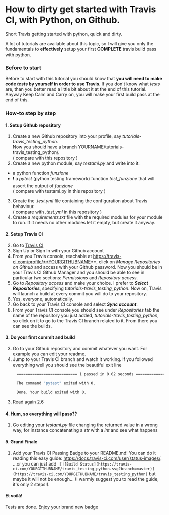 # How to dirty get started with Travis CI, with Python, on Github.
Short Travis getting started with python, quick and dirty.

A lot of tutorials are available about this topic, so I will give you only the fundamentals to **effectively** setup your first **COMPLETE** travis build pass with python.

### Before to start ###
Before to start with this tutorial you should know that **you will need to make code *tests* by yourself in order to use Travis**. If you don't know what *tests* are, than you better read a little bit about it at the end of this tutorial. Anyway Keep Calm and Carry on, you will make your first build pass at the end of this.

### How-to step by step ###

#### 1. Setup Github repository ####
1.  Create a new Github repository into your profile, say *tutorials-travis_testing_python*.<br>Now you should have a branch YOURNAME/tutorials-travis_testing_python/.
<br>( compare with this repository )
2.  Create a new python module, say *testami.py* and write into it:
   * a python function *funzione*
   * ❗️ a *pytest* (python testing framework) function *test_funzione* that will assert the output of *funzione*
<br>( compare with testami.py in this repository )
3. Create the *.test.yml* file containing the configuration about Travis behaviour.
<br>( compare with *.test.yml* in this repository )
4. Create a *requirements.txt* file with the required modules for your module to run. If it needs no other modules let it empty, but create it anyway.

#### 2. Setup Travis CI ####
2.  Go to [Travis CI](https://travis-ci.com/)
2.  Sign Up or Sign In with your Github account
2.  From you Travis console, reachable at https://travis-ci.com/profile/**YOURGITHUBNAME**,  click on *Manage Repositories on Github* and access with your Github password. Now you should be in your Travis CI Github Manager and you should be able to see in particular two sections: *Permissions* and *Repository access*.
2.  Go to *Repository access* and make your choice. I prefer to **_Select Repositories_**, specifying *tutorials-travis_testing_python*. Now on, Travis will launch a build at every commit you will do to your repository. 
2.  Yes, everyone, automatically.
2.  Go back to your Travis CI console and select **_Sync account_**.
2.  From your Travis CI console you should see under *Repositories* tab the name of the repository you just added, *tutorials-travis_testing_python*, so click on it to go to the Travis CI branch related to it. From there you can see the builds.

#### 3. Do your first commit and build ####
3.  Go to your Github repository and commit whatever you want. For example you can edit your readme.
3.  Jump to your Travis CI branch and watch it working. If you followed everything well you should see the beautiful exit line<br>
```bash
     =========================== 1 passed in 0.02 seconds ===========================

     The command "pytest" exited with 0.
     
     Done. Your build exited with 0.
```
3.  Read again 2.6

#### 4. Hum, so everything will pass?? ####
1.  Go editing your *testami.py* file changing the returned value in a wrong way, for instance concatenating a *str* with a *int* and see what happens

#### 5. Grand Finale ####
1.  Add your Travis CI Passing Badge to your README.md! You can do it reading this easy guide: https://docs.travis-ci.com/user/status-images/.
<br> ...or you can just add
``` [![Build Status](https://travis-ci.com/YOURGITHUBNAME/travis_testing_python.svg?branch=master)](https://travis-ci.com/YOURGITHUBNAME/travis_testing_python)``` but maybe it will not be enough... (I warmly suggest you to read the guide, it's only 2 steps!).

#### Et voilà! ####
Tests are done. Enjoy your brand new badge 


